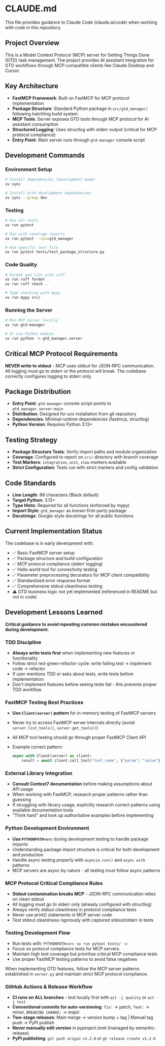 # CLAUDE.md

This file provides guidance to Claude Code (claude.ai/code) when working with code in this repository.

## Project Overview

This is a Model Context Protocol (MCP) server for Getting Things Done (GTD) task management. The project provides AI assistant integration for GTD workflows through MCP-compatible clients like Claude Desktop and Cursor.

## Key Architecture

- **FastMCP Framework**: Built on FastMCP for MCP protocol implementation
- **Package Structure**: Standard Python package in `src/gtd_manager/` following hatchling build system
- **MCP Tools**: Server exposes GTD tools through MCP protocol for AI assistant consumption
- **Structured Logging**: Uses structlog with stderr output (critical for MCP protocol compliance)
- **Entry Point**: Main server runs through `gtd-manager` console script

## Development Commands

### Environment Setup

```bash
# Install dependencies (development mode)
uv sync

# Install with development dependencies
uv sync --group dev
```

### Testing

```bash
# Run all tests
uv run pytest

# Run with coverage reports
uv run pytest --cov=gtd_manager

# Run specific test file
uv run pytest tests/test_package_structure.py
```

### Code Quality

```bash
# Format and lint with ruff
uv run ruff format .
uv run ruff check .

# Type checking with mypy
uv run mypy src/
```

### Running the Server

```bash
# Run MCP server locally
uv run gtd-manager

# Or via Python module
uv run python -m gtd_manager.server
```

## Critical MCP Protocol Requirements

**NEVER write to stdout** - MCP uses stdout for JSON-RPC communication. All logging must go to stderr or the protocol will break. The codebase correctly configures logging to stderr only.

## Package Distribution

- **Entry Point**: `gtd-manager` console script points to `gtd_manager.server:main`
- **Distribution**: Designed for uvx installation from git repository
- **Dependencies**: Minimal runtime dependencies (fastmcp, structlog)
- **Python Version**: Requires Python 3.13+

## Testing Strategy

- **Package Structure Tests**: Verify import paths and module organization
- **Coverage**: Configured to report on `src/` directory with branch coverage
- **Test Markers**: `integration`, `unit`, `slow` markers available
- **Strict Configuration**: Tests run with strict markers and config validation

## Code Standards

- **Line Length**: 88 characters (Black default)
- **Target Python**: 3.13+
- **Type Hints**: Required for all functions (enforced by mypy)
- **Import Style**: `gtd_manager` as known first-party package
- **Docstrings**: Google-style docstrings for all public functions

## Current Implementation Status

The codebase is in early development with:

- ✅ Basic FastMCP server setup
- ✅ Package structure and build configuration
- ✅ MCP protocol compliance (stderr logging)
- ✅ Hello world tool for connectivity testing
- ✅ Parameter preprocessing decorators for MCP client compatibility
- ✅ Standardized error response format
- ✅ Comprehensive stdout cleanliness testing
- ⚠️ GTD business logic not yet implemented (referenced in README but not in code)

## Development Lessons Learned

**Critical guidance to avoid repeating common mistakes encountered during development.**

### TDD Discipline

- **Always write tests first** when implementing new features or functionality
- Follow strict red-green-refactor cycle: write failing test → implement code → refactor
- If user mentions TDD or asks about tests, write tests before implementation
- Don't implement features before seeing tests fail - this prevents proper TDD workflow

### FastMCP Testing Best Practices

- **Use `Client(server)` pattern** for in-memory testing of FastMCP servers
- Never try to access FastMCP server internals directly (avoid `server.list_tools()`, `server.get_tools()`)
- All MCP tool testing should go through proper FastMCP Client API
- Example correct pattern:

  ```python
  async with Client(server) as client:
      result = await client.call_tool("tool_name", {"param": "value"})
  ```

### External Library Integration

- **Consult Context7 documentation** before making assumptions about API usage
- When working with FastMCP, research proper patterns rather than guessing
- If struggling with library usage, explicitly research correct patterns using available documentation tools
- "Think hard" and look up authoritative examples before implementing

### Python Development Environment

- **Use `PYTHONPATH=src`** during development testing to handle package imports
- Understanding package import structure is critical for both development and production
- Handle async testing properly with `asyncio.run()` and `async with` patterns
- MCP servers are async by nature - all testing must follow async patterns

### MCP Protocol Critical Compliance Rules

- **Stdout contamination breaks MCP** - JSON-RPC communication relies on clean stdout
- All logging must go to stderr only (already configured with structlog)
- Always verify stdout cleanliness in protocol compliance tests
- Never use print() statements in MCP server code
- Test stdout cleanliness rigorously with captured stdout/stderr in tests

### Testing Development Flow

- Run tests with: `PYTHONPATH=src uv run pytest tests/ -v`
- Focus on protocol compliance tests for MCP servers
- Maintain high test coverage but prioritize critical MCP compliance tests
- Use proper FastMCP testing patterns to avoid false negatives

When implementing GTD features, follow the MCP server patterns established in `server.py` and maintain strict MCP protocol compliance.

### GitHub Actions & Release Workflow
- **CI runs on ALL branches** - test locally first with `act -j quality` or `act -j test`
- **Conventional commits for auto-versioning**: `fix:` → patch, `feat:` → minor, `BREAKING CHANGE:` → major  
- **Two-stage releases**: Main merge → version bump + tag | Manual tag push → PyPI publish
- **Never manually edit version** in pyproject.toml (managed by semantic-release)
- **PyPI publishing**: `git push origin v1.2.0` or `gh release create v1.2.0`

